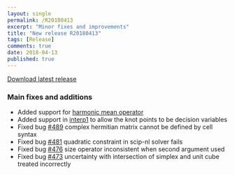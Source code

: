 ```yaml
---
layout: single
permalink: /R20180413
excerpt: "Minor fixes and improvements"
title: "New release R20180413"
tags: [Release]
comments: true
date: 2018-04-13
published: true
---
```


[Download latest release](/download)

### Main fixes and additions

* Added support for [harmonic mean operator](command/harmmean)
* Added support in [interp1](command/interp1) to allow the knot points to be decision variables
* Fixed bug [#489](https://github.com/yalmip/YALMIP/issues/489) complex hermitian matrix cannot be defined by cell syntax
* Fixed bug [#481](https://github.com/yalmip/YALMIP/issues/481) quadratic constraint in scip-nl solver fails
* Fixed bug [#476](https://github.com/yalmip/YALMIP/issues/476) size operator inconsistent when second argument used
* Fixed bug [#473](https://github.com/yalmip/YALMIP/issues/473) uncertainty with intersection of simplex and unit cube treated incorrectly











